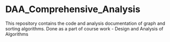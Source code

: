# DAA_Comprehensive_Analysis
This repository contains the code and analysis documentation of graph and sorting algorithms. Done as a part of course work - Design and Analysis of Algorithms
